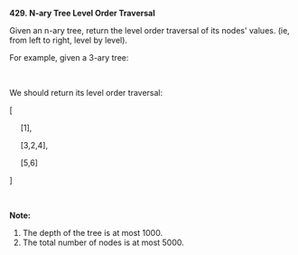 **429. N-ary Tree Level Order Traversal**

Given an n-ary tree, return the level order traversal of its nodes' values. (ie, from left to right, level by level).

For example, given a 3-ary tree:

 

We should return its level order traversal:

[

     [1],

     [3,2,4],

     [5,6]

]

 

**Note:**

1. The depth of the tree is at most 1000.
2. The total number of nodes is at most 5000.
